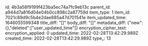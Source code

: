 id: 4b3a58f9199f423ba5ec74a7fc9eb13c
parent_id: a944d7a816d04e04b0cc898c2a87759d
item_type: 1
item_id: 7021c89d9c5b4e2dae885a47d701541e
item_updated_time: 1646055599348
title_diff: "[]"
body_diff: "[]"
metadata_diff: {"new":{},"deleted":["user_updated_time"]}
encryption_cipher_text: 
encryption_applied: 0
updated_time: 2022-02-28T13:42:29.989Z
created_time: 2022-02-28T13:42:29.989Z
type_: 13